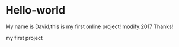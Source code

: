 # Hello-world
My name is David,this is my first online project!
modify:2017
Thanks!

my first project
